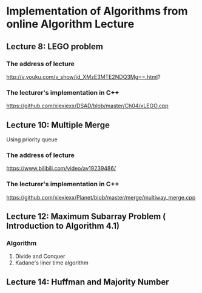 # Implementation of Algorithms from online Algorithm Lecture

## Lecture 8: LEGO problem

### The address of lecture

http://v.youku.com/v_show/id_XMzE3MTE2NDQ3Mg==.html?

### The lecturer's implementation in C++

https://github.com/xiexiexx/DSAD/blob/master/Ch04/xLEGO.cpp

## Lecture 10: Multiple Merge 

Using priority queue

### The address of lecture

https://www.bilibili.com/video/av19239486/

### The lecturer's implementation in C++

https://github.com/xiexiexx/Planet/blob/master/merge/multiway_merge.cpp

## Lecture 12: Maximum Subarray Problem ( Introduction to Algorithm 4.1)

### Algorithm

1. Divide and Conquer
2. Kadane's liner time algorithm

## Lecture 14: Huffman and Majority Number



 

